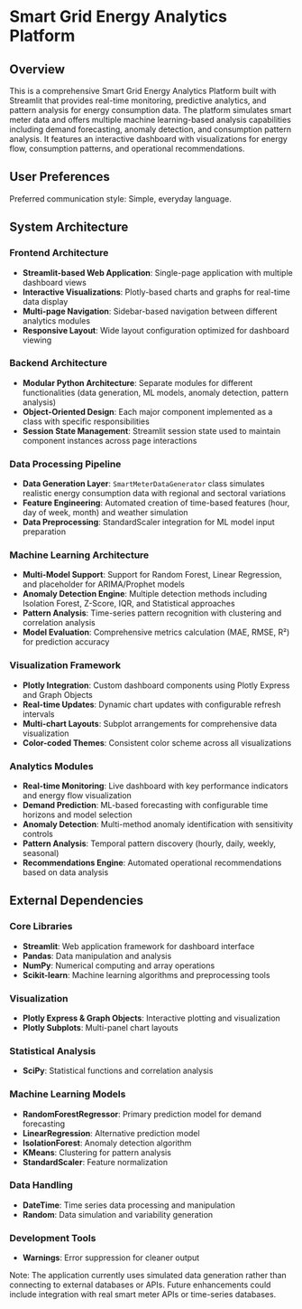 # Smart Grid Energy Analytics Platform

## Overview

This is a comprehensive Smart Grid Energy Analytics Platform built with Streamlit that provides real-time monitoring, predictive analytics, and pattern analysis for energy consumption data. The platform simulates smart meter data and offers multiple machine learning-based analysis capabilities including demand forecasting, anomaly detection, and consumption pattern analysis. It features an interactive dashboard with visualizations for energy flow, consumption patterns, and operational recommendations.

## User Preferences

Preferred communication style: Simple, everyday language.

## System Architecture

### Frontend Architecture
- **Streamlit-based Web Application**: Single-page application with multiple dashboard views
- **Interactive Visualizations**: Plotly-based charts and graphs for real-time data display
- **Multi-page Navigation**: Sidebar-based navigation between different analytics modules
- **Responsive Layout**: Wide layout configuration optimized for dashboard viewing

### Backend Architecture
- **Modular Python Architecture**: Separate modules for different functionalities (data generation, ML models, anomaly detection, pattern analysis)
- **Object-Oriented Design**: Each major component implemented as a class with specific responsibilities
- **Session State Management**: Streamlit session state used to maintain component instances across page interactions

### Data Processing Pipeline
- **Data Generation Layer**: `SmartMeterDataGenerator` class simulates realistic energy consumption data with regional and sectoral variations
- **Feature Engineering**: Automated creation of time-based features (hour, day of week, month) and weather simulation
- **Data Preprocessing**: StandardScaler integration for ML model input preparation

### Machine Learning Architecture
- **Multi-Model Support**: Support for Random Forest, Linear Regression, and placeholder for ARIMA/Prophet models
- **Anomaly Detection Engine**: Multiple detection methods including Isolation Forest, Z-Score, IQR, and Statistical approaches
- **Pattern Analysis**: Time-series pattern recognition with clustering and correlation analysis
- **Model Evaluation**: Comprehensive metrics calculation (MAE, RMSE, R²) for prediction accuracy

### Visualization Framework
- **Plotly Integration**: Custom dashboard components using Plotly Express and Graph Objects
- **Real-time Updates**: Dynamic chart updates with configurable refresh intervals
- **Multi-chart Layouts**: Subplot arrangements for comprehensive data visualization
- **Color-coded Themes**: Consistent color scheme across all visualizations

### Analytics Modules
- **Real-time Monitoring**: Live dashboard with key performance indicators and energy flow visualization
- **Demand Prediction**: ML-based forecasting with configurable time horizons and model selection
- **Anomaly Detection**: Multi-method anomaly identification with sensitivity controls
- **Pattern Analysis**: Temporal pattern discovery (hourly, daily, weekly, seasonal)
- **Recommendations Engine**: Automated operational recommendations based on data analysis

## External Dependencies

### Core Libraries
- **Streamlit**: Web application framework for dashboard interface
- **Pandas**: Data manipulation and analysis
- **NumPy**: Numerical computing and array operations
- **Scikit-learn**: Machine learning algorithms and preprocessing tools

### Visualization
- **Plotly Express & Graph Objects**: Interactive plotting and visualization
- **Plotly Subplots**: Multi-panel chart layouts

### Statistical Analysis
- **SciPy**: Statistical functions and correlation analysis

### Machine Learning Models
- **RandomForestRegressor**: Primary prediction model for demand forecasting
- **LinearRegression**: Alternative prediction model
- **IsolationForest**: Anomaly detection algorithm
- **KMeans**: Clustering for pattern analysis
- **StandardScaler**: Feature normalization

### Data Handling
- **DateTime**: Time series data processing and manipulation
- **Random**: Data simulation and variability generation

### Development Tools
- **Warnings**: Error suppression for cleaner output

Note: The application currently uses simulated data generation rather than connecting to external databases or APIs. Future enhancements could include integration with real smart meter APIs or time-series databases.

